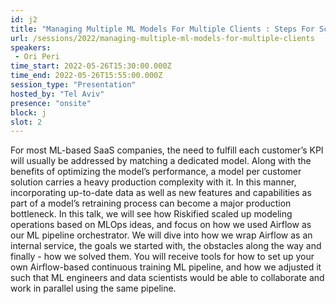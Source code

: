 ```yaml
---
id: j2
title: "Managing Multiple ML Models For Multiple Clients : Steps For Scaling Up"
url: /sessions/2022/managing-multiple-ml-models-for-multiple-clients
speakers:
 - Ori Peri
time_start: 2022-05-26T15:30:00.000Z
time_end: 2022-05-26T15:55:00.000Z
session_type: "Presentation"
hosted_by: "Tel Aviv"
presence: "onsite"
block: j
slot: 2
---
```


For most ML-based SaaS companies, the need to fulfill each customer’s KPI will usually be addressed by matching a dedicated model. Along with the benefits of optimizing the model’s performance, a model per customer solution carries a heavy production complexity with it. In this manner, incorporating up-to-date data as well as new features and capabilities as part of a model’s retraining process can become a major production bottleneck. In this talk, we will see how Riskified scaled up modeling operations based on MLOps ideas, and focus on how we used Airflow as our ML pipeline orchestrator. We will dive into how we wrap Airflow as an internal service, the goals we started with, the obstacles along the way and finally - how we solved them. You will receive tools for how to set up your own Airflow-based continuous training ML pipeline, and how we adjusted it such that ML engineers and data scientists would be able to collaborate and work in parallel using the same pipeline.